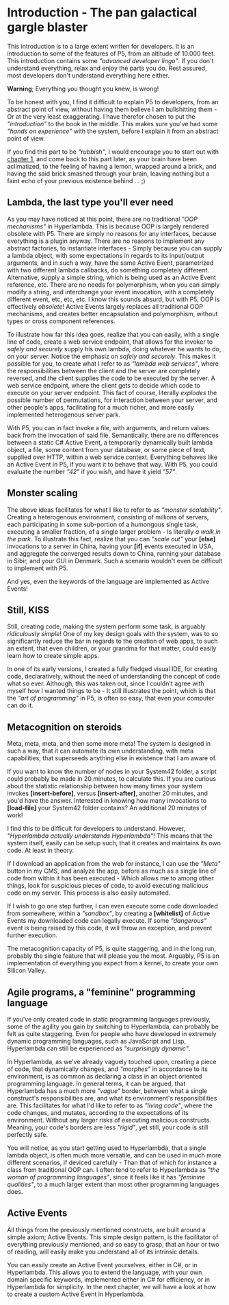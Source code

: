 # Introduction - The pan galactical gargle blaster

This introduction is to a large extent written for developers. It is an introduction to some of the features of P5, from an altitude of 10.000 feet. This introduction contains some *"advanced developer lingo"*. If you don't understand everything, relax and enjoy the parts you do. Rest assured, most developers don't understand everything here either.

**Warning**; Everything you thought you knew, is wrong!

To be honest with you, I find it difficult to explain P5 to developers, from an abstract point of view, without having them believe I am bullshitting them - Or at the very least exaggerating. I have therefor chosen to put the *"introduction"* to the book in the middle. This makes sure you've had some *"hands on experience"* with the system, before I explain it from an abstract point of view.

If you find this part to be *"rubbish"*, I would encourage you to start out with [chapter 1](chapter-1.md), and come back to this part later, as your brain have been aclimatized, to the feeling of having a lemon, wrapped around a brick, and having the said brick smashed through your brain, leaving nothing but a faint echo of your previous existence behind ... ;)

## Lambda, the last type you'll ever need

As you may have noticed at this point, there are no traditional *"OOP mechanisms"* in Hyperlambda. This is because OOP is largely rendered obsolete with P5. There are simply no reasons for any interfaces, because everything is a plugin anyway. There are no reasons to implement any abstract factories, to instantiate interfaces - Simply because you can supply a lambda object, with some expectations in regards to its input/output arguments, and in such a way, have the same Active Event, parametrized with two different lambda callbacks, do something completely different. Alternative, supply a simple string, which is being used as an Active Event reference, etc. There are no needs for polymorphism, when you can simply modify a string, and interchange your event invocation, with a completely different event, etc, etc, etc. I know this sounds absurd, but with P5, OOP is effectively *obsolete*! Active Events largely replaces all traditional OOP mechanisms, and creates better encapsulation and polymorphism, without types or cross component references.

To illustrate how far this idea goes, realize that you can easily, with a single line of code, create a web service endpoint, that allows for the invoker to *safely and securely* supply his own lambda, doing whatever he wants to do, on your server. Notice the emphasiz on *safely and securely*. This makes it possible for you, to create what I refer to as *"lambda web services"*, where the responsibilities between the client and the server are completely reversed, and the client supplies the code to be executed by the server. A web service endpoint, where the client gets to decide which code to execute on your server endpoint. This fact of course, literally *explodes* the possible number of permutations, for interaction between your server, and other people's apps, facilitating for a much richer, and more easily implemented heterogenous server park.

With P5, you can in fact invoke a file, with arguments, and return values back from the invocation of said file. Semantically, there are no differences between a static C# Active Event, a temporarily dynamically built lambda object, a file, some content from your database, or some piece of text, supplied over HTTP, within a web service context. Everything behaves like an Active Event in P5, if you want it to behave that way. With P5, you could evaluate the number *"42"* if you wish, and have it yield *"57"*.

## Monster scaling

The above ideas facilitates for what I like to refer to as *"monster scalability"*. Creating a heterogenous environment, consisting of millions of servers, each participating in some sub-portion of a humongous single task, executing a smaller fraction, of a single larger problem - Is literally *a walk in the park*. To illustrate this fact, realize that you can *"scale out"* your **[else]** invocations to a server in China, having your **[if]** events executed in USA, and aggregate the converged results down to China, running your database in Sibir, and your GUI in Denmark. Such a scenario wouldn't even be difficult to implement with P5.

And yes, even the keywords of the language are implemented as Active Events!

## Still, KISS

Still, creating code, making the system perform some task, is arguably *ridiculously simple*! One of my key design goals with the system, was to so significantly reduce the bar in regards to the creation of web apps, to such an extent, that even children, or your grandma for that matter, could easily learn how to create simple apps.

In one of its early versions, I created a fully fledged visual IDE, for creating code, declaratively, without the need of understanding the concept of code what so ever. Although, this was taken out, since I couldn't agree with myself how I wanted things to be - It still illustrates the point, which is that the *"art of programming"* in P5, is often so easy, that even your computer can do it.

## Metacognition on steroids

Meta, meta, meta, and then some more meta! The system is designed in such a way, that it can automate its own understanding, with meta capabilities, that superseeds anything else in existence that I am aware of.

If you want to know the number of nodes in your System42 folder, a script could probably be made in 20 minutes, to calculate this. If you are curious about the statistic relationship between how many times your system invokes **[insert-before]**, versus **[insert-after]**, another 20 minutes, and you'd have the answer. Interested in knowing how many invocations to **[load-file]** your System42 folder contains? An additional 20 minutes of work!

I find this to be difficult for developers to understand. However, *"Hyperlambda actually understands Hyperlambda"*! This means that the system itself, easily can be setup such, that it creates and maintains its own code. At least in theory.

If I download an application from the web for instance, I can use the *"Meta"* button in my CMS, and analyze the app, before as much as a single line of code from within it has been executed - Which allows me to among other things, look for suspicious pieces of code, to avoid executing malicious code on my server. This process is also easily automated.

If I wish to go one step further, I can even execute some code downloaded from somewhere, within a *"sandbox"*, by creating a **[whitelist]** of Active Events my downloaded code can legally execute. If some *"dangerous"* event is being raised by this code, it will throw an exception, and prevent further execution.

The metacognition capacity of P5, is quite staggering, and in the long run, probably the single feature that will please you the most. Arguably, P5 is an implementation of everything you expect from a kernel, to create your own Silicon Valley.

## Agile programs, a "feminine" programming language

If you've only created code in static programming languages previously, some of the agility you gain by switching to Hyperlambda, can probably be felt as quite staggering. Even for people who have developed in extremely dynamic programming languages, such as JavaScript and Lisp, Hyperlambda can still be experienced as *"surprisingly dynamic"*.

In Hyperlambda, as we've already vaguely touched upon, creating a piece of code, that dynamically changes, and *"morphes"* in accordance to its environment, is as common as declaring a class in an object oriented programming language. In general terms, it can be argued, that Hyperlambda has a much more *"vague"* border, between what a single construct's responsibilities are, and what its environment's responsibilities are. This facilitates for what I'd like to refer to as *"living code"*, where the code changes, and mutates, according to the expectations of its environment. Without any larger risks of executing malicious constructs. Meaning, your code's borders are less *"rigid"*, yet still, your code is still perfectly safe.

You will notice, as you start getting used to Hyperlambda, that a single lambda object, is often much more versatile, and can be used in much more different scenarios, if deviced carefully - Than that of which for instance a class from traditional OOP can. I often tend to refer to Hyperlambda as *"the woman of programming languages"*, since it feels like it has *"feminine qualities"*, to a much larger extent than most other programming languages does.

## Active Events

All things from the previously mentioned constructs, are built around a simple axiom; Active Events. This simple design pattern, is the facilitator of everything previously mentioned, and so easy to grasp, that an hour or two of reading, will easily make you understand all of its intrinsic details.

You can easily create an Active Event yourselves, either in C#, or in Hyperlambda. This allows you to extend the language, with your own domain specific keywords, implemented either in C# for efficiency, or in Hyperlambda for simplicity. In the next chapter, we will have a look at how to create a custom Active Event in Hyperlambda.